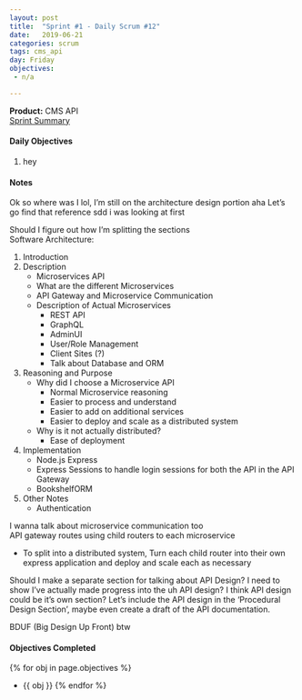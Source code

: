 ```yaml
---
layout: post
title:  "Sprint #1 - Daily Scrum #12"
date:   2019-06-21
categories: scrum
tags: cms_api
day: Friday
objectives:
 - n/a

---
```



<b>Product:</b> CMS API  
[Sprint Summary](/blog/projects/cms-sprint-1)

#### Daily Objectives
1. hey

#### Notes

Ok so where was I lol, I’m still on the architecture design portion aha
Let’s go find that reference sdd i was looking at first

Should I figure out how I’m splitting the sections  
Software Architecture:
1. Introduction
2. Description
	* Microservices API
	* What are the different Microservices
	* API Gateway and Microservice Communication
	* Description of Actual Microservices
		* REST API
		* GraphQL
		* AdminUI
		* User/Role Management
		* Client Sites (?)
		* Talk about Database and ORM
3. Reasoning and Purpose
	* Why did I choose a Microservice API
		* Normal Microservice reasoning
		* Easier to process and understand
		* Easier to add on additional services
		* Easier to deploy and scale as a distributed system
	* Why is it not actually distributed?
		* Ease of deployment
4. Implementation
	* Node.js Express
	* Express Sessions to handle login sessions for both the API in the API Gateway
	* BookshelfORM
5. Other Notes
	* Authentication

I wanna talk about microservice communication too  
API gateway routes using child routers to each microservice
* To split into a distributed system, Turn each child router into their own express application and deploy and scale each as necessary

Should I make a separate section for talking about API Design?  I need to show I’ve actually made progress into the uh API design?  I think API design could be it’s own section?  Let’s include the API design in the ‘Procedural Design Section’, maybe even create a draft of the API documentation.

BDUF (Big Design Up Front) btw

#### Objectives Completed
{% for obj in page.objectives %}
* {{ obj }}
{% endfor %}

<!-- #### Lessons Learned
* Lorem ipsum dolor sit amet, id modo summo tibique nam, ei dolorem vituperata elaboraret quo, pro blandit appareat perfecto eu.
* Lorem ipsum dolor sit amet, id modo summo tibique nam, ei dolorem vituperata elaboraret quo, pro blandit appareat perfecto eu.

#### Plans for Tomorrow
* Lorem ipsum dolor sit amet, id modo summo tibique nam, ei dolorem vituperata elaboraret quo, pro blandit appareat perfecto eu.
* Lorem ipsum dolor sit amet, id modo summo tibique nam, ei dolorem vituperata elaboraret quo, pro blandit appareat perfecto eu. -->